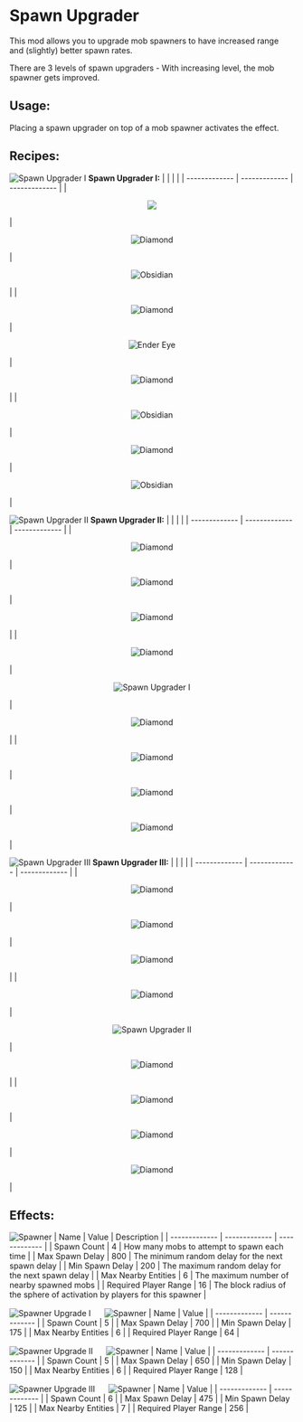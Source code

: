# Spawn Upgrader

This mod allows you to upgrade mob spawners to have increased range and (slightly) better spawn rates.

There are 3 levels of spawn upgraders - With increasing level, the mob spawner gets improved.

## Usage:

Placing a spawn upgrader on top of a mob spawner activates the effect.

## Recipes:

<img title="Spawn Upgrader I" src="https://i.imgur.com/YzX7fce.png"> **Spawn Upgrader I:**
|  |  | |
| ------------- | ------------- | ------------- |
| <p title="Obsidian" align="center"><img src="https://i.imgur.com/mOYZ9N0.png"></p> | <p align="center"><img title="Diamond" src="https://i.imgur.com/kL26xTi.png"></p>  | <p align="center"><img title="Obsidian" src="https://i.imgur.com/mOYZ9N0.png"></p>  |
| <p align="center"><img title="Diamond" src="https://i.imgur.com/kL26xTi.png"></p>  | <p align="center"><img title="Ender Eye" src="https://i.imgur.com/SjuK1Pk.png"></p>  | <p align="center"><img title="Diamond" src="https://i.imgur.com/kL26xTi.png"></p>  |
| <p align="center"><img title="Obsidian" src="https://i.imgur.com/mOYZ9N0.png"></p>  | <p align="center"><img title="Diamond" src="https://i.imgur.com/kL26xTi.png"></p>  | <p align="center"><img title="Obsidian" src="https://i.imgur.com/mOYZ9N0.png"></p>  |

<img title="Spawn Upgrader II" src="https://i.imgur.com/zB8qCJE.png"> **Spawn Upgrader II:**
|  |  | |
| ------------- | ------------- | ------------- |
| <p align="center"><img title="Diamond" src="https://i.imgur.com/kL26xTi.png"></p> | <p align="center"><img title="Diamond" src="https://i.imgur.com/kL26xTi.png"></p>  | <p align="center"><img title="Diamond" src="https://i.imgur.com/kL26xTi.png"></p>  |
| <p align="center"><img title="Diamond" src="https://i.imgur.com/kL26xTi.png"></p>  | <p align="center"><img title="Spawn Upgrader I" src="https://i.imgur.com/YzX7fce.png"></p>  | <p align="center"><img title="Diamond" src="https://i.imgur.com/kL26xTi.png"></p>  |
| <p align="center"><img title="Diamond" src="https://i.imgur.com/kL26xTi.png"></p>  | <p align="center"><img title="Diamond" src="https://i.imgur.com/kL26xTi.png"></p>  | <p align="center"><img title="Diamond" src="https://i.imgur.com/kL26xTi.png"></p>  |

<img title="Spawn Upgrader III" src="https://i.imgur.com/qyIhnnx.png"> **Spawn Upgrader III:**
|  |  | |
| ------------- | ------------- | ------------- |
| <p align="center"><img title="Diamond" src="https://i.imgur.com/kL26xTi.png"></p> | <p align="center"><img title="Diamond" src="https://i.imgur.com/kL26xTi.png"></p>  | <p align="center"><img title="Diamond" src="https://i.imgur.com/kL26xTi.png"></p>  |
| <p align="center"><img title="Diamond" src="https://i.imgur.com/kL26xTi.png"></p>  | <p align="center"><img title="Spawn Upgrader II" src="https://i.imgur.com/zB8qCJE.png"></p>  | <p align="center"><img title="Diamond" src="https://i.imgur.com/kL26xTi.png"></p>  |
| <p align="center"><img title="Diamond" src="https://i.imgur.com/kL26xTi.png"></p>  | <p align="center"><img title="Diamond" src="https://i.imgur.com/kL26xTi.png"></p>  | <p align="center"><img title="Diamond" src="https://i.imgur.com/kL26xTi.png"></p>  |

## Effects:

<img title="Spawner" src="https://i.imgur.com/3BSKSav.png">
| Name  | Value | Description |
| ------------- | ------------- | ------------- |
| Spawn Count  | 4 | How many mobs to attempt to spawn each time |
| Max Spawn Delay | 800 | The minimum random delay for the next spawn delay |
| Min Spawn Delay | 200 | The maximum random delay for the next spawn delay |
| Max Nearby Entities | 6 | The maximum number of nearby spawned mobs |
| Required Player Range | 16 | The block radius of the sphere of activation by players for this spawner |

<img title="Spawner Upgrade I" src="https://i.imgur.com/YzX7fce.png"> <img src="https://i.imgur.com/hiot7J6.png" width="16"> <img title="Spawner" src="https://i.imgur.com/3BSKSav.png">
| Name  | Value |
| ------------- | ------------- |
| Spawn Count  | 5 |
| Max Spawn Delay | 700 |
| Min Spawn Delay | 175 |
| Max Nearby Entities | 6 |
| Required Player Range | 64 |

<img title="Spawner Upgrade II" src="https://i.imgur.com/zB8qCJE.png"> <img src="https://i.imgur.com/hiot7J6.png" width="16"> <img title="Spawner" src="https://i.imgur.com/3BSKSav.png">
| Name  | Value |
| ------------- | ------------- |
| Spawn Count  | 5 |
| Max Spawn Delay | 650 |
| Min Spawn Delay | 150 |
| Max Nearby Entities | 6 |
| Required Player Range | 128 |

<img title="Spawner Upgrade III" src="https://i.imgur.com/qyIhnnx.png"> <img src="https://i.imgur.com/hiot7J6.png" width="16"> <img title="Spawner" src="https://i.imgur.com/3BSKSav.png">
| Name  | Value |
| ------------- | ------------- |
| Spawn Count  | 6 |
| Max Spawn Delay | 475 |
| Min Spawn Delay | 125 |
| Max Nearby Entities | 7 |
| Required Player Range | 256 |
